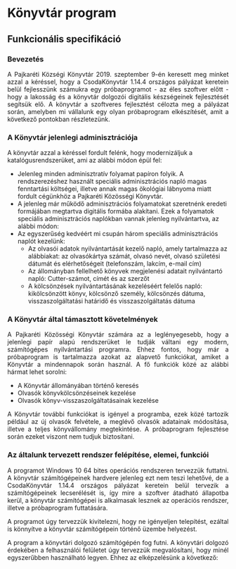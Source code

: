 # Könyvtár program
## Funkcionális specifikáció

### Bevezetés
<p align="justify">A Pajkaréti Községi Könyvtár 2019. szeptember 9-én keresett meg minket azzal a kéréssel, hogy a CsodaKönyvtár 1.14.4 országos pályázat keretein belül fejlesszünk számukra egy próbaprogramot - az éles szoftver előtt - hogy a lakosság és a könyvtár dolgozói digitális készségeinek fejlesztését segítsük elő. A könyvtár a szoftveres fejlesztést célozta meg a pályázat során, amelyben mi vállalunk egy olyan próbaprogram elkészítését, amit a következő pontokban részletezünk.</p>

### A Könyvtár jelenlegi adminisztrációja
A könyvtár azzal a kéréssel fordult felénk, hogy modernizáljuk a katalógusrendszerüket, ami az alábbi módon épül fel:
* Jelenleg minden adminisztratív folyamat papíron folyik. A rendszerezéshez használt speciális adminisztrációs napló magas fenntartási költségei, illetve annak magas ökológiai lábnyoma miatt fordult cégünkhöz a Pajkaréti Közösségi Könyvtár.
* A jelenleg már működő adminisztrációs folyamatokat szeretnénk eredeti formájában megtartva digitális formába alakítani. Ezek a folyamatok speciális adminisztrációs naplókban vannak jelenleg nyilvántartva, az alábbi módon:
* Az egyszerűség kedvéért mi csupán három speciális adminisztrációs naplót kezelünk:
    * Az olvasói adatok nyilvántartását kezelő napló, amely tartalmazza az alábbiakat: az olvasókártya számát, olvasó nevét, olvasó születési dátumát és elérhetőségeit (telefonszám, lakcím, e-mail cím)
    * Az állományban fellelhető könyvek megjelenési adatait nyilvántartó napló: Cutter-számot, címét és az szerzőt
    * A kölcsönzések nyilvántartásának kezeléséért felelős napló: kikölcsönzött könyv, kölcsönző személy, kölcsönzés dátuma, visszaszolgáltatási határidő és visszaszolgáltatás dátuma

### A Könyvtár által támasztott követelmények
<p align="justify">A Pajkaréti Közösségi Könyvtár számára az a leglényegesebb, hogy a jelenlegi papír alapú rendszerüket le tudják váltani egy modern, számítógépes nyilvántartási programra. Ehhez fontos, hogy már a próbaprogram is tartalmazza azokat az alapvető funkciókat, amiket a Könyvtár a mindennapok során használ. A fő funkciók közé az alábbi hármat lehet sorolni:</p>

* A Könyvtár állományában történő keresés
* Olvasók könyvkölcsönzéseinek kezelése
* Olvasók könyv-visszaszolgáltatásainak kezelése

<p align="justify">A Könyvtár további funkciókat is igényel a programba, ezek közé tartozik például az új olvasók felvétele, a meglévő olvasók adatainak módosítása, illetve a teljes könyvállomány megtekintése. A próbaprogram fejlesztése során ezeket viszont nem tudjuk biztosítani.</p>

### Az általunk tervezett rendszer felépítése, elemei, funkciói
<p align="justify">A programot Windows 10 64 bites operációs rendszeren tervezzük futtatni. A könyvtár számítógépeinek hardvere jelenleg ezt nem teszi lehetővé, de a CsodaKönyvtár 1.14.4 országos pályázat keretein belül tervezik a számítógépeinek lecserélését is, így mire a szoftver átadható állapotba kerül, a könyvtár számítógépei is alkalmasak lesznek az operációs rendszer, illetve a próbaprogram futtatására.</p>

<p align="justify">A programot úgy tervezzük kivitelezni, hogy ne igényeljen telepítést, ezáltal is könnyítve a könyvtár számítógépein történő üzembe helyezést.</p>

<p align="justify">A program a könyvtári dolgozó számítógépén fog futni. A könyvtári dolgozó érdekében a felhasználói felületet úgy tervezzük megvalósítani, hogy minél egyszerűbben használható legyen. Ehhez az elképzelésünk a következő:</p>